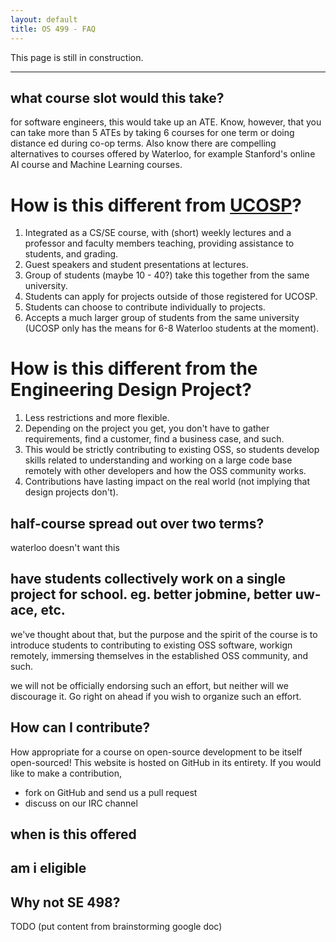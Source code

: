 ```yaml
---
layout: default
title: OS 499 - FAQ
---
```


This page is still in construction.





---




## what course slot would this take?

for software engineers, this would take up an ATE. Know, however, that you can take more than 5 ATEs by taking 6 courses for one term or doing distance ed during co-op terms. Also know there are compelling alternatives to courses offered by Waterloo, for example Stanford's online AI course and Machine Learning courses.


# How is this different from [UCOSP](http://ucosp.ca)?
1. Integrated as a CS/SE course, with (short) weekly lectures and a professor and faculty members teaching, providing assistance to students, and grading.
1. Guest speakers and student presentations at lectures.
1. Group of students (maybe 10 - 40?) take this together from the same university.
1. Students can apply for projects outside of those registered for UCOSP.
1. Students can choose to contribute individually to projects.
1. Accepts a much larger group of students from the same university (UCOSP only has the means for 6-8 Waterloo students at the moment).

# How is this different from the Engineering Design Project?
1. Less restrictions and more flexible.
1. Depending on the project you get, you don't have to gather requirements, find a customer, find a business case, and such.
1. This would be strictly contributing to existing OSS, so students develop skills related to understanding and working on a large code base remotely with other developers and how the OSS community works.
1. Contributions have lasting impact on the real world (not implying that design projects don't).

## half-course spread out over two terms?

waterloo doesn't want this


## have students collectively work on a single project for school. eg. better jobmine, better uw-ace, etc.

we've thought about that, but the purpose and the spirit of the course is to introduce students to contributing to existing OSS software, workign remotely, immersing themselves in the established OSS community, and such. 

we will not be officially endorsing such an effort, but neither will we discourage it. Go right on ahead if you wish to organize such an effort.


## How can I contribute?

How appropriate for a course on open-source development to be itself open-sourced! This website is hosted on GitHub in its entirety. If you would like to make a contribution,

- fork on GitHub and send us a pull request
- discuss on our IRC channel


## when is this offered

## am i eligible


## Why not SE 498?

TODO (put content from brainstorming google doc)
